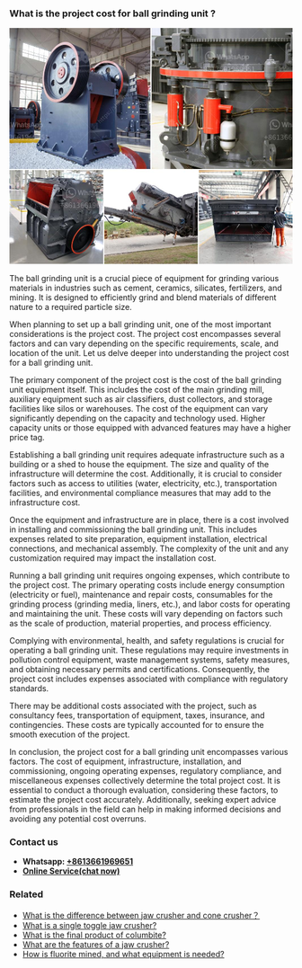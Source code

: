 <h3>What is the project cost for ball grinding unit ?</h3><img src='1701744810.jpg' alt=''><p>The ball grinding unit is a crucial piece of equipment for grinding various materials in industries such as cement, ceramics, silicates, fertilizers, and mining. It is designed to efficiently grind and blend materials of different nature to a required particle size.</p><p>When planning to set up a ball grinding unit, one of the most important considerations is the project cost. The project cost encompasses several factors and can vary depending on the specific requirements, scale, and location of the unit. Let us delve deeper into understanding the project cost for a ball grinding unit.</p><p>The primary component of the project cost is the cost of the ball grinding unit equipment itself. This includes the cost of the main grinding mill, auxiliary equipment such as air classifiers, dust collectors, and storage facilities like silos or warehouses. The cost of the equipment can vary significantly depending on the capacity and technology used. Higher capacity units or those equipped with advanced features may have a higher price tag.</p><p>Establishing a ball grinding unit requires adequate infrastructure such as a building or a shed to house the equipment. The size and quality of the infrastructure will determine the cost. Additionally, it is crucial to consider factors such as access to utilities (water, electricity, etc.), transportation facilities, and environmental compliance measures that may add to the infrastructure cost.</p><p>Once the equipment and infrastructure are in place, there is a cost involved in installing and commissioning the ball grinding unit. This includes expenses related to site preparation, equipment installation, electrical connections, and mechanical assembly. The complexity of the unit and any customization required may impact the installation cost.</p><p>Running a ball grinding unit requires ongoing expenses, which contribute to the project cost. The primary operating costs include energy consumption (electricity or fuel), maintenance and repair costs, consumables for the grinding process (grinding media, liners, etc.), and labor costs for operating and maintaining the unit. These costs will vary depending on factors such as the scale of production, material properties, and process efficiency.</p><p>Complying with environmental, health, and safety regulations is crucial for operating a ball grinding unit. These regulations may require investments in pollution control equipment, waste management systems, safety measures, and obtaining necessary permits and certifications. Consequently, the project cost includes expenses associated with compliance with regulatory standards.</p><p>There may be additional costs associated with the project, such as consultancy fees, transportation of equipment, taxes, insurance, and contingencies. These costs are typically accounted for to ensure the smooth execution of the project.</p><p>In conclusion, the project cost for a ball grinding unit encompasses various factors. The cost of equipment, infrastructure, installation, and commissioning, ongoing operating expenses, regulatory compliance, and miscellaneous expenses collectively determine the total project cost. It is essential to conduct a thorough evaluation, considering these factors, to estimate the project cost accurately. Additionally, seeking expert advice from professionals in the field can help in making informed decisions and avoiding any potential cost overruns.</p><h3>Contact us</h3><ul><li><strong>Whatsapp:&nbsp;<a href="https://wa.me/8613661969651">+8613661969651</a></strong></li><li><a href="https://swt.shibang-china.com/?git&amp;zhl&amp;What is the project cost for ball grinding unit "><strong>Online Service(chat now)</strong></a></li></ul><h3>Related</h3><ul><li><a href='What is the difference between jaw crusher and cone crusher？.md'>What is the difference between jaw crusher and cone crusher？</a></li><li><a href='What is a single toggle jaw crusher.md'>What is a single toggle jaw crusher?</a></li><li><a href='What is the final product of columbite.md'>What is the final product of columbite?</a></li><li><a href='What are the features of a jaw crusher.md'>What are the features of a jaw crusher?</a></li><li><a href='How is fluorite mined and what equipment is needed.md'>How is fluorite mined, and what equipment is needed?</a></li></ul>